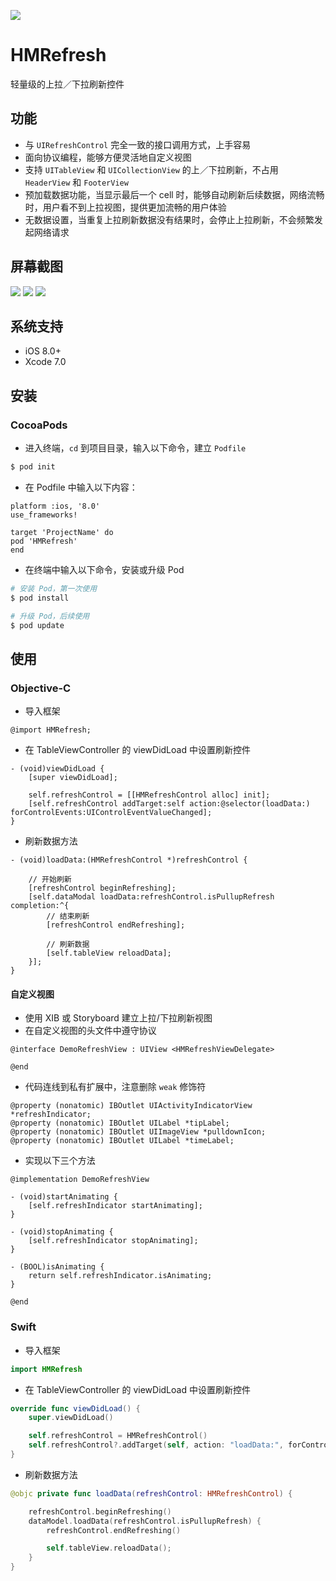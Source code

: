 ![](http://www.itheima.com/uploads/2015/08/198x57.png)

# HMRefresh

轻量级的上拉／下拉刷新控件

## 功能

* 与 `UIRefreshControl` 完全一致的接口调用方式，上手容易
* 面向协议编程，能够方便灵活地自定义视图
* 支持 `UITableView` 和 `UICollectionView` 的上／下拉刷新，不占用 `HeaderView` 和 `FooterView`
* 预加载数据功能，当显示最后一个 cell 时，能够自动刷新后续数据，网络流畅时，用户看不到上拉视图，提供更加流畅的用户体验
* 无数据设置，当重复上拉刷新数据没有结果时，会停止上拉刷新，不会频繁发起网络请求

## 屏幕截图

![](https://github.com/itheima-developer/HMRefresh/blob/master/screenshots/tableview1.gif?raw=true">)
![](https://github.com/itheima-developer/HMRefresh/blob/master/screenshots/tableview2.gif?raw=true">)
![](https://github.com/itheima-developer/HMRefresh/blob/master/screenshots/collectionview1.gif?raw=true">)

## 系统支持

* iOS 8.0+
* Xcode 7.0

## 安装 

### CocoaPods

* 进入终端，`cd` 到项目目录，输入以下命令，建立 `Podfile`

```bash
$ pod init
```

* 在 Podfile 中输入以下内容：

```
platform :ios, '8.0'
use_frameworks!

target 'ProjectName' do
pod 'HMRefresh'
end
```

* 在终端中输入以下命令，安装或升级 Pod

```bash
# 安装 Pod，第一次使用
$ pod install

# 升级 Pod，后续使用
$ pod update
```

## 使用

### Objective-C

* 导入框架

```objc
@import HMRefresh;
```

* 在 TableViewController 的 viewDidLoad 中设置刷新控件

```objc
- (void)viewDidLoad {
    [super viewDidLoad];

    self.refreshControl = [[HMRefreshControl alloc] init];
    [self.refreshControl addTarget:self action:@selector(loadData:) forControlEvents:UIControlEventValueChanged];
}
```

* 刷新数据方法

```objc
- (void)loadData:(HMRefreshControl *)refreshControl {

    // 开始刷新
    [refreshControl beginRefreshing];
    [self.dataModal loadData:refreshControl.isPullupRefresh completion:^{
        // 结束刷新
        [refreshControl endRefreshing];

        // 刷新数据
        [self.tableView reloadData];
    }];
}
```

#### 自定义视图

* 使用 XIB 或 Storyboard 建立上拉/下拉刷新视图
* 在自定义视图的头文件中遵守协议

```objc
@interface DemoRefreshView : UIView <HMRefreshViewDelegate>

@end
```

* 代码连线到私有扩展中，注意删除 `weak` 修饰符

```objc
@property (nonatomic) IBOutlet UIActivityIndicatorView *refreshIndicator;
@property (nonatomic) IBOutlet UILabel *tipLabel;
@property (nonatomic) IBOutlet UIImageView *pulldownIcon;
@property (nonatomic) IBOutlet UILabel *timeLabel;
```

* 实现以下三个方法

```objc
@implementation DemoRefreshView

- (void)startAnimating {
    [self.refreshIndicator startAnimating];
}

- (void)stopAnimating {
    [self.refreshIndicator stopAnimating];
}

- (BOOL)isAnimating {
    return self.refreshIndicator.isAnimating;
}

@end
```

### Swift

* 导入框架

```swift
import HMRefresh
```

* 在 TableViewController 的 viewDidLoad 中设置刷新控件

```swift
override func viewDidLoad() {
    super.viewDidLoad()

    self.refreshControl = HMRefreshControl()
    self.refreshControl?.addTarget(self, action: "loadData:", forControlEvents: .ValueChanged)
}
```

* 刷新数据方法

```swift
@objc private func loadData(refreshControl: HMRefreshControl) {

    refreshControl.beginRefreshing()
    dataModel.loadData(refreshControl.isPullupRefresh) {
        refreshControl.endRefreshing()

        self.tableView.reloadData();
    }
}
```



